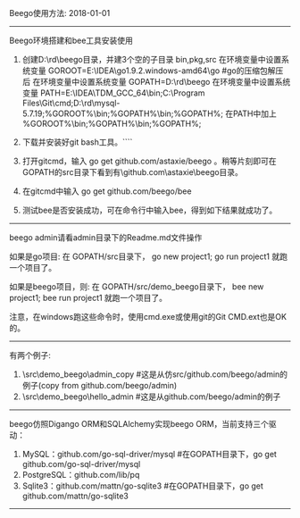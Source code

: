 
Beego使用方法:   2018-01-01

----------------------------------------------
Beego环境搭建和bee工具安装使用
1. 创建D:\rd\beego目录，并建3个空的子目录 bin,pkg,src
在环境变量中设置系统变量 GOROOT=E:\IDEA\go1.9.2.windows-amd64\go   #go的压缩包解压后
在环境变量中设置系统变量 GOPATH=D:\rd\beego
在环境变量中设置系统变量 PATH=E:\IDEA\TDM_GCC_64\bin;C:\Program Files\Git\cmd;D:\rd\mysql-5.7.19;%GOROOT%\bin;%GOPATH%\bin;%GOPATH%;
在PATH中加上 %GOROOT%\bin;%GOPATH%\bin;%GOPATH%;

2. 下载并安装好git bash工具。````
3. 打开gitcmd，输入 go get github.com/astaxie/beego  。稍等片刻即可在GOPATH的src目录下看到有\github.com\astaxie\beego目录。
4. 在gitcmd中输入 go get github.com/beego/bee  
5. 测试bee是否安装成功，可在命令行中输入bee，得到如下结果就成功了。

-------------------
beego admin请看admin目录下的Readme.md文件操作

如果是go项目:
在 GOPATH/src目录下， go new project1; go run project1 就跑一个项目了。

如果是beego项目，则:
在 GOPATH/src/demo_beego目录下， bee new project1; bee run project1 就跑一个项目了。

注意，在windows跑这些命令时，使用cmd.exe或使用git的Git CMD.ext也是OK的。

----------------------------------
有两个例子:
1. \src\demo_beego\admin_copy  #这是从仿src/github.com/beego/admin的例子(copy from github.com/beego/admin)
2. \src\demo_beego\hello_admin  #这是从github.com/beego/admin的例子

---------------------------------
 beego仿照Digango ORM和SQLAlchemy实现beego ORM，当前支持三个驱动：
1. MySQL：github.com/go-sql-driver/mysql #在GOPATH目录下，go get github.com/go-sql-driver/mysql
2. PostgreSQL：github.com/lib/pq
3. Sqlite3：github.com/mattn/go-sqlite3 #在GOPATH目录下，go get github.com/mattn/go-sqlite3

------------------------------------